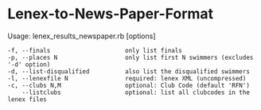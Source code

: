 # Lenex-to-News-Paper-Format

Usage: lenex_results_newspaper.rb [options]

    -f, --finals                     only list finals
    -p, --places N                   only list first N swimmers (excludes '-d' option)
    -d, --list-disqualified          also list the disqualified swimmers 
    -l, --lenexfile N                required: lenex XML (uncompressed)
    -c, --clubs N,M                  optional: Club Code (default 'RFN')
        --listclubs                  optional: list all clubcodes in the lenex files
